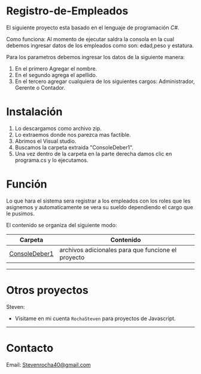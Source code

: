 # Registro-de-Empleados

El siguiente proyecto esta basado en el lenguaje de programación *C#*.

Como funciona:
Al momento de ejecutar saldra la consola en la cual debemos ingresar datos de los empleados como son: edad,peso y estatura.

Para los parametros debemos ingresar los datos de la siguiente manera:
1. En el primero Agregar el nombre.
2. En el segundo agrega el apellido.
3. En el tercero agregar cualquiera de los siguientes cargos: Administrador, Gerente o Contador.

# Instalación

1. Lo descargamos como archivo zip.
2. Lo extraemos donde nos parezca mas factible.
3. Abrimos el Visual studio.
4. Buscamos la carpeta extraida "ConsoleDeber1".
5. Una vez dentro de la carpeta en la parte derecha damos clic en programa.cs y lo ejecutamos.


# Función
Lo que hara el sistema sera registrar a los empleados con los roles que les asignemos y automaticamente se vera su sueldo dependiendo el cargo que le pusimos.

El contenido se organiza del siguiente modo:

| Carpeta              | Contenido |
| -------------------- | --------- |
| [ConsoleDeber1](./consoleDeber1) |archivos adicionales para que funcione el proyecto|



---

# Otros proyectos 

Steven:
* Visitame en mi cuenta `RochaSteven` para proyectos de Javascript.

---

# Contacto

Email: Stevenrocha40@gmail.com
